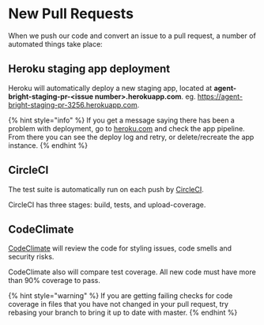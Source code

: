 # New Pull Requests

When we push our code and convert an issue to a pull request, a number of automated things take place:

## Heroku staging app deployment

Heroku will automatically deploy a new staging app, located at **agent-bright-staging-pr-&lt;issue number&gt;.herokuapp.com**. eg. https://agent-bright-staging-pr-3256.herokuapp.com.

{% hint style="info" %}
If you get a message saying there has been a problem with deployment, go to [heroku.com](https://www.heroku.com) and check the app pipeline. From there you can see the deploy log and retry, or delete/recreate the app instance.
{% endhint %}

## CircleCI

The test suite is automatically run on each push by [CircleCI](https://circleci.com/).

CircleCI has three stages: build, tests, and upload-coverage.

## CodeClimate

[CodeClimate](https://codeclimate.com/) will review the code for styling issues, code smells and security risks.

CodeClimate also will compare test coverage. All new code must have more than 90% coverage to pass.

{% hint style="warning" %}
If you are getting failing checks for code coverage in files that you have not changed in your pull request, try rebasing your branch to bring it up to date with master.
{% endhint %}



